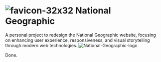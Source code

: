 # ![favicon-32x32](https://github.com/user-attachments/assets/f92c6f74-0b78-4638-b81f-6ce3e09c5999) National Geographic
A personal project to redesign the National Geographic website, focusing on enhancing user experience, responsiveness, and visual storytelling through modern web technologies.
![National-Geographic-logo](https://github.com/user-attachments/assets/40b8de30-9ddb-4c6c-9a8e-0e3c0442881a)

Done.
